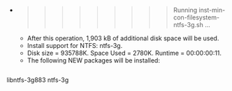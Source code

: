 * >>>>>>>>> Running inst-min-con-filesystem-ntfs-3g.sh ...
  * After this operation, 1,903 kB of additional disk space will be used.
  * Install support for NTFS: ntfs-3g.
  * Disk size = 935788K. Space Used = 2780K. Runtime = 00:00:00:11.
  * The following NEW packages will be installed:
  ```bash
libntfs-3g883 ntfs-3g
  ```
